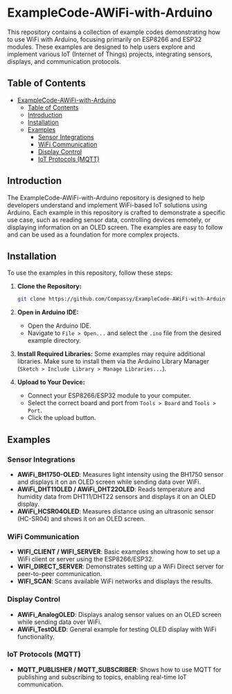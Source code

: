 # ExampleCode-AWiFi-with-Arduino

This repository contains a collection of example codes demonstrating how to use WiFi with Arduino, focusing primarily on ESP8266 and ESP32 modules. These examples are designed to help users explore and implement various IoT (Internet of Things) projects, integrating sensors, displays, and communication protocols.

## Table of Contents

- [ExampleCode-AWiFi-with-Arduino](#examplecode-awifi-with-arduino)
  - [Table of Contents](#table-of-contents)
  - [Introduction](#introduction)
  - [Installation](#installation)
  - [Examples](#examples)
    - [Sensor Integrations](#sensor-integrations)
    - [WiFi Communication](#wifi-communication)
    - [Display Control](#display-control)
    - [IoT Protocols (MQTT)](#iot-protocols-mqtt)

## Introduction

The ExampleCode-AWiFi-with-Arduino repository is designed to help developers understand and implement WiFi-based IoT solutions using Arduino. Each example in this repository is crafted to demonstrate a specific use case, such as reading sensor data, controlling devices remotely, or displaying information on an OLED screen. The examples are easy to follow and can be used as a foundation for more complex projects.

## Installation

To use the examples in this repository, follow these steps:

1. **Clone the Repository:**
   ```sh
   git clone https://github.com/Compassy/ExampleCode-AWiFi-with-Arduino.git
   ```

2. **Open in Arduino IDE:**
   - Open the Arduino IDE.
   - Navigate to `File > Open...` and select the `.ino` file from the desired example directory.

3. **Install Required Libraries:**
   Some examples may require additional libraries. Make sure to install them via the Arduino Library Manager (`Sketch > Include Library > Manage Libraries...`).

4. **Upload to Your Device:**
   - Connect your ESP8266/ESP32 module to your computer.
   - Select the correct board and port from `Tools > Board` and `Tools > Port`.
   - Click the upload button.

## Examples
### Sensor Integrations

- **AWiFi_BH1750-OLED**: Measures light intensity using the BH1750 sensor and displays it on an OLED screen while sending data over WiFi.
- **AWiFi_DHT11OLED / AWiFi_DHT22OLED**: Reads temperature and humidity data from DHT11/DHT22 sensors and displays it on an OLED display.
- **AWiFi_HCSR04OLED**: Measures distance using an ultrasonic sensor (HC-SR04) and shows it on an OLED screen.

### WiFi Communication

- **WIFI_CLIENT / WIFI_SERVER**: Basic examples showing how to set up a WiFi client or server using the ESP8266/ESP32.
- **WIFI_DIRECT_SERVER**: Demonstrates setting up a WiFi Direct server for peer-to-peer communication.
- **WIFI_SCAN**: Scans available WiFi networks and displays the results.

### Display Control

- **AWiFi_AnalogOLED**: Displays analog sensor values on an OLED screen while sending data over WiFi.
- **AWiFi_TestOLED**: General example for testing OLED display with WiFi functionality.

### IoT Protocols (MQTT)

- **MQTT_PUBLISHER / MQTT_SUBSCRIBER**: Shows how to use MQTT for publishing and subscribing to topics, enabling real-time IoT communication.